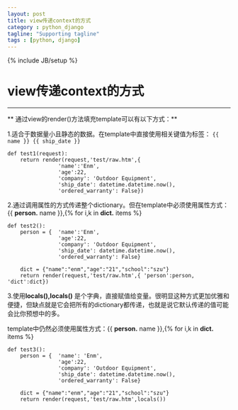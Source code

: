 ```yaml
---
layout: post
title: view传递context的方式
category : python_django
tagline: "Supporting tagline"
tags : [python, django]
---
```

{% include JB/setup %}
# view传递context的方式
---

** 通过view的render()方法填充template可以有以下方式：**

1.适合于数据量小且静态的数据。在template中直接使用相关键值为标签：
`{{ name }} {{ ship_date }}`

```
def test1(request):
    return render(request,'test/raw.htm',{
                'name':'Enm',
                'age':22,
                'company': 'Outdoor Equipment',
                'ship_date': datetime.datetime.now(),
                'ordered_warranty': False})
```
<!--break-->

2.通过调用属性的方式传递整个dictionary。但在template中必须使用属性方式：\{\{ **person.** name \}\},\{\% for i,k in **dict.** items \%\}

```
def test2():
    person = {  'name':'Enm',
                'age':22,
                'company': 'Outdoor Equipment',
                'ship_date': datetime.datetime.now(),
                'ordered_warranty': False}
    
    dict = {"name":"enm","age":"21","school":"szu"}
    return render(request,'test/raw.htm',{ 'person':person, 'dict':dict})
```

3.使用**locals(),locals()** 是个字典，直接赋值给变量。很明显这种方式更加优雅和便捷，但缺点就是它会把所有的dictionary都传递，也就是说它默认传递的值可能会比你预想中的多。

   template中仍然必须使用属性方式：\{\{ **person.** name \}\},\{\% for i,k in **dict.** items \%\}

```
def test3():
    person = {  'name': 'Enm',
                'age':22,
                'company': 'Outdoor Equipment',
                'ship_date': datetime.datetime.now(),
                'ordered_warranty': False}
    
    dict = {"name":"enm","age":"21","school":"szu"}
    return render(request,'test/raw.htm',locals())
```
